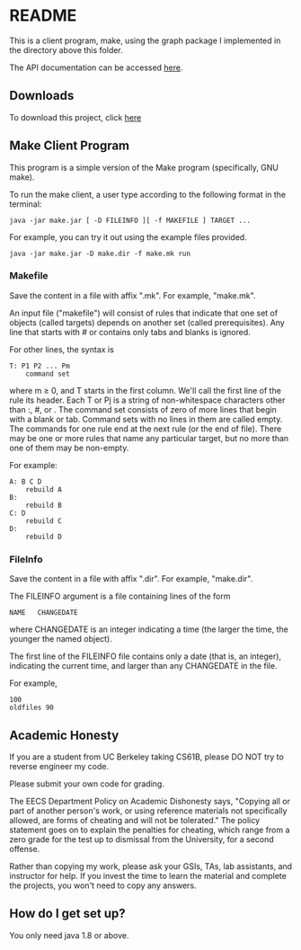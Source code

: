 # README #

This is a client program, make, using the graph package I implemented in the directory above this folder. 

The API documentation can be accessed [here](https://tugan0329.bitbucket.io/docs/graph/).

## Downloads ##
To download this project, click [here](http://tugan0329.bitbucket.io/downloads/cs61b/make.zip)

## Make Client Program ##
This program is a simple version of the Make program (specifically, GNU make).

To run the make client, a user type according to the following format in the terminal:
```
java -jar make.jar [ -D FILEINFO ][ -f MAKEFILE ] TARGET ...
```

For example, you can try it out using the example files provided.
```
java -jar make.jar -D make.dir -f make.mk run
```

### Makefile ###
Save the content in a file with affix ".mk". For example, "make.mk".

An input file ("makefile") will consist of rules that indicate that one set of objects (called targets) depends on another set (called prerequisites). Any line that starts with # or contains only tabs and blanks is ignored. 

For other lines, the syntax is
```
T: P1 P2 ... Pm
    command set
```
where m ≥ 0, and T starts in the first column. We'll call the first line of the rule its header. Each T or Pj is a string of non-whitespace characters other than :, #, or \. The command set consists of zero of more lines that begin with a blank or tab. Command sets with no lines in them are called empty. The commands for one rule end at the next rule (or the end of file). There may be one or more rules that name any particular target, but no more than one of them may be non-empty.

For example:
```
A: B C D
    rebuild A
B: 
    rebuild B
C: D
    rebuild C
D:
    rebuild D
```

### FileInfo ###
Save the content in a file with affix ".dir". For example, "make.dir".

The FILEINFO argument is a file containing lines of the form
```
NAME   CHANGEDATE
```
where CHANGEDATE is an integer indicating a time (the larger the time, the younger the named object).  

The first line of the FILEINFO file contains only a date (that is, an integer), indicating the current time, and larger than any CHANGEDATE in the file.

For example,
```
100
oldfiles 90
```

## Academic Honesty ##
If you are a student from UC Berkeley taking CS61B, please DO NOT try to reverse engineer my code. 

Please submit your own code for grading.

The EECS Department Policy on Academic Dishonesty says, "Copying all or part of another person's work, or using reference materials not specifically allowed, are forms of cheating and will not be tolerated." The policy statement goes on to explain the penalties for cheating, which range from a zero grade for the test up to dismissal from the University, for a second offense.

Rather than copying my work, please ask your GSIs, TAs, lab assistants, and instructor for help. If you invest the time to learn the material and complete the projects, you won't need to copy any answers.


## How do I get set up? ##

You only need java 1.8 or above.

